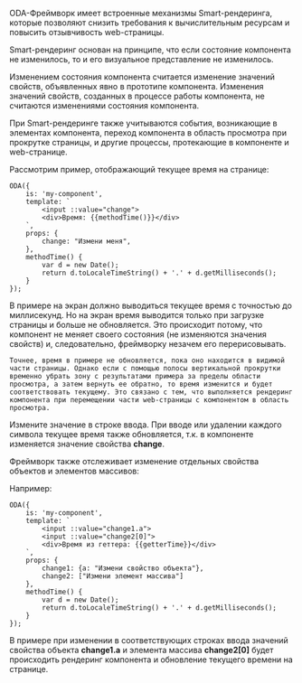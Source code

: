 ﻿ODA-Фреймворк имеет встроенные механизмы Smart-рендеринга, которые позволяют снизить требования к вычислительным ресурсам и повысить отзывчивость web-страницы.

Smart-рендеринг основан на принципе, что если состояние компонента не изменилось, то и его визуальное представление не изменилось.

Изменением состояния компонента считается изменение значений свойств, объявленных явно в прототипе компонента. Изменения значений свойств, созданных в процессе работы компонента, не считаются изменениями состояния компонента.

При Smart-рендеринге также учитываются события, возникающие в элементах компонента, переход компонента в область просмотра при прокрутке страницы, и другие процессы, протекающие в компоненте и web-странице.

Рассмотрим пример, отображающий текущее время на странице:

```javascript_run_line_edit_[my-component.js]
ODA({
    is: 'my-component',
    template: `
        <input ::value="change">
        <div>Время: {{methodTime()}}</div>
    `,
    props: {
        change: "Измени меня",
    },
    methodTime() {
        var d = new Date();
        return d.toLocaleTimeString() + '.' + d.getMilliseconds();
    }
});
```

В примере на экран должно выводиться текущее время с точностью до миллисекунд. Но на экран время выводится только при загрузке страницы и больше не обновляется. Это происходит потому, что компонент не меняет своего состояния (не изменяются значения свойств) и, следовательно, фреймворку незачем его перерисовывать.

```faq_md
Точнее, время в примере не обновляется, пока оно находится в видимой части страницы. Однако если с помощью полосы вертикальной прокрутки временно убрать зону с результатами примера за пределы области просмотра, а затем вернуть ее обратно, то время изменится и будет соответствовать текущему. Это связано с тем, что выполняется рендеринг компонента при перемещении части web-страницы с компонентом в область просмотра.
```

Измените значение в строке ввода. При вводе или удалении каждого символа текущее время также обновляется, т.к. в компоненте изменяется значение свойства **change**.

Фреймворк также отслеживает изменение отдельных свойства объектов и элементов массивов:

Например:

```javascript_run_line_edit_[my-component.js]
ODA({
    is: 'my-component',
    template: `
        <input ::value="change1.a">
        <input ::value="change2[0]">
        <div>Время из геттера: {{getterTime}}</div>
    `,
    props: {
        change1: {a: "Измени свойство объекта"},
        change2: ["Измени элемент массива"]
    },
    methodTime() {
        var d = new Date();
        return d.toLocaleTimeString() + '.' + d.getMilliseconds();
    }
});
```

В примере при изменении в соответствующих строках ввода значений свойства объекта **change1.a** и элемента массива **change2[0]** будет происходить рендеринг компонента и обновление текущего времени на странице.

